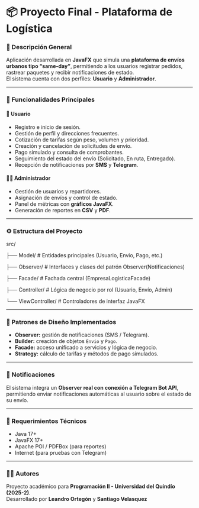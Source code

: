 # 📦 Proyecto Final - Plataforma de Logística

### 🧠 Descripción General
Aplicación desarrollada en **JavaFX** que simula una **plataforma de envíos urbanos tipo “same-day”**, permitiendo a los usuarios registrar pedidos, rastrear paquetes y recibir notificaciones de estado.  
El sistema cuenta con dos perfiles: **Usuario** y **Administrador**.

---

### 🚀 Funcionalidades Principales
#### 👤 Usuario
- Registro e inicio de sesión.
- Gestión de perfil y direcciones frecuentes.
- Cotización de tarifas según peso, volumen y prioridad.
- Creación y cancelación de solicitudes de envío.
- Pago simulado y consulta de comprobantes.
- Seguimiento del estado del envío (Solicitado, En ruta, Entregado).
- Recepción de notificaciones por **SMS** y **Telegram**.

#### 🧑‍💼 Administrador
- Gestión de usuarios y repartidores.
- Asignación de envíos y control de estado.
- Panel de métricas con **gráficos JavaFX**.
- Generación de reportes en **CSV** y **PDF**.

---

### ⚙️ Estructura del Proyecto


src/

├── Model/ # Entidades principales (Usuario, Envio, Pago, etc.)

├── Observer/ # Interfaces y clases del patrón Observer(Notificaciones)


├── Facade/ # Fachada central (EmpresaLogisticaFacade)

├── Controller/ # Lógica de negocio por rol (Usuario, Envío, Admin)

└── ViewController/ # Controladores de interfaz JavaFX


---

### 🧩 Patrones de Diseño Implementados
- **Observer:** gestión de notificaciones (SMS / Telegram).
- **Builder:** creación de objetos `Envio` y `Pago`.
- **Facade:** acceso unificado a servicios y lógica de negocio.
- **Strategy:** cálculo de tarifas y métodos de pago simulados.

---

### 🔔 Notificaciones
El sistema integra un **Observer real con conexión a Telegram Bot API**,  
permitiendo enviar notificaciones automáticas al usuario sobre el estado de su envío.

---

### 🧱 Requerimientos Técnicos
- Java 17+
- JavaFX 17+
- Apache POI / PDFBox (para reportes)
- Internet (para pruebas con Telegram)

---

### 👨‍💻 Autores
Proyecto académico para **Programación II - Universidad del Quindío (2025-2)**.  
Desarrollado por **Leandro Ortegón** y **Santiago Velasquez**
